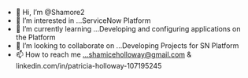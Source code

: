 - 👋 Hi, I’m @Shamore2
- 👀 I’m interested in ...ServiceNow Platform
- 🌱 I’m currently learning ...Developing and configuring applications on the Platform
- 💞️ I’m looking to collaborate on ...Developing Projects for SN Platform
- 📫 How to reach me ...shamiceholloway@gmail.com & linkedin.com/in/patricia-holloway-107195245

<!---
Shamore2/Shamore2 is a ✨ special ✨ repository because its `README.md` (this file) appears on your GitHub profile.
You can click the Preview link to take a look at your changes.
--->
